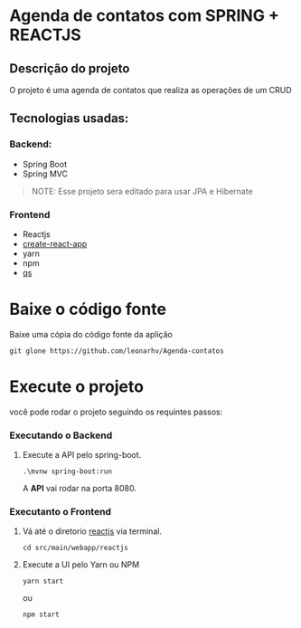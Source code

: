 # Agenda de contatos com SPRING + REACTJS

## Descrição do projeto
O projeto é uma agenda de contatos que realiza as operações de um CRUD

## Tecnologias usadas:

### Backend:
- Spring Boot
- Spring MVC

> NOTE: Esse projeto sera editado para usar JPA e Hibernate

### Frontend
- Reactjs
- [create-react-app](https://github.com/facebook/create-react-app)
- yarn
- npm
- [qs](https://github.com/ljharb/qs)

# Baixe o código fonte
Baixe uma cópia do código fonte da aplição

```
git glone https://github.com/leonarhv/Agenda-contatos
```

# Execute o projeto

você pode rodar o projeto seguindo os requintes passos:

### **Executando o Backend**

1. Execute a API pelo spring-boot.

    ```
    .\mvnw spring-boot:run
    ```

    A **API** vai rodar na porta 8080.

### **Executanto o Frontend**

1. Vá até o diretorio [reactjs](https://github.com/leonarhv/Agenda-contatos/tree/master/src/main/webapp/reactjs) via terminal.

    ```
    cd src/main/webapp/reactjs
    ```

2. Execute a UI pelo Yarn ou NPM

    ```
    yarn start
    ```

    ou

    ```
    npm start
    ```

